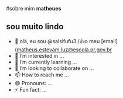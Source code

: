 #sobre mim **matheues**
## **sou muito lindo**
- 👋 olà, eu sou @salsifufu3
/:+1:o meu [email](matheus.estevam.luz@escola.pr.gov.br
- 👀 I’m interested in ...
- 🌱 I’m currently learning ...
- 💞️ I’m looking to collaborate on ...
- 📫 How to reach me ...
- 😄 Pronouns: ...
- ⚡ Fun fact: ...

<!---
salsifufu3/salsifufu3 is a ✨ special ✨ repository because its `README.md` (this file) appears on your GitHub profile.
You can click the Preview link to take a look at your changes.
--->
